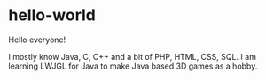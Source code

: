 # hello-world

Hello everyone!

I mostly know Java, C, C++ and a bit of PHP, HTML, CSS, SQL.
I am learning LWJGL for Java to make Java based 3D games as a hobby.

